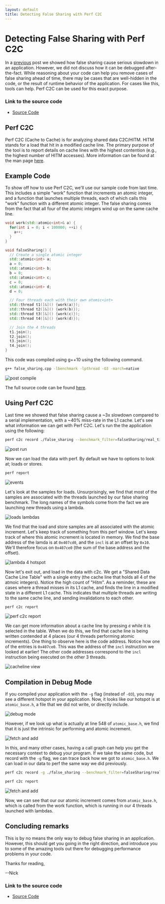 ```yaml
---
layout: default
title: Detecting False Sharing with Perf C2C
---
```


# Detecting False Sharing with Perf C2C

In a [previous](https://coffeebeforearch.github.io/2019/12/28/false-sharing-tutorial.html) post we showed how false sharing cause serious slowdown in an application. However, we did not discuss how it can be debugged after-the-fact. While reasoning about your code can help you remove cases of false sharing ahead of time, there may be cases that are well-hidden in the code, or the result of runtime behavior of the application. For cases like this, tools can help. Perf C2C can be used for this exact purpose.

### Link to the source code

- [Source Code](https://github.com/CoffeeBeforeArch/spring_2020_tutorial/tree/master/false_sharing)

## Perf C2C

Perf C2C (Cache to Cache) is for analyzing shared data C2C/HITM. HITM stands for a load that hit in a modified cache line. The primary purpose of the tool is to report details on cache lines with the highest contention (e.g., the highest number of HITM accesses). More information can be found at the man page [here](http://man7.org/linux/man-pages/man1/perf-c2c.1.html).

## Example Code

To show off how to use Perf C2C, we'll use our sample code from last time. This includes a simple "work" function that increments an atomic integer, and a function that launches multiple threads, each of which calls this "work" function with a different atomic integer. The false sharing comes from the fact that all four of the atomic integers wind up on the same cache line. 


```cpp
void work(std::atomic<int>& a) {
  for(int i = 0; i < 100000; ++i) {
    a++;
  }
}

```

```cpp
void falseSharing() {
  // Create a single atomic integer
  std::atomic<int> a;
  a = 0;
  std::atomic<int> b;
  b = 0;
  std::atomic<int> c;
  c = 0;
  std::atomic<int> d;
  d = 0;

  // Four threads each with their own atomic<int>
  std::thread t1([&]() {work(a)});
  std::thread t2([&]() {work(b)});
  std::thread t3([&]() {work(c)});
  std::thread t4([&]() {work(d)});

  // Join the 4 threads
  t1.join();
  t2.join();
  t3.join();
  t4.join();
} 
```

This code was compiled using g++10 using the following command.

```bash
g++ false_sharing.cpp -lbenchmark -lpthread -O3 -march=native
```

![post compile](/assets/perf_c2c/post_compile.png)

The full source code can be found [here](https://github.com/CoffeeBeforeArch/uarch_benchmarks/tree/master/false_sharing).

## Using Perf C2C

Last time we showed that false sharing cause a ~3x slowdown compared to a serial implementation, with a ~40% miss-rate in the L1 cache. Let's see what information we can get with Perf C2C. Let's run the the application using the following:

```bash
perf c2c record ./false_sharing --benchmark_filter=falseSharing/real_time
```

![post run](/assets/perf_c2c/post_run.png)

Now we can load the data with perf. By default we have to options to look at; loads or stores.

```bash
perf report
```

![events](/assets/perf_c2c/events.png)

Let's look at the samples for loads. Unsurprisingly, we find that most of the samples are associated with the threads launched by our false sharing benchmark. The long names of the symbols come from the fact we are launching new threads using a lambda.

![loads lambdas](/assets/perf_c2c/loads_lambdas.png)

We find that the load and store samples are all associated with the atomic increment. Let's keep track of something from this perf window. Let's keep track of where this atomic increment is located in memory. We find the base address of the lamda is at `0x407cd0`, and the `incl` is at an offset by `0x10`. We'll therefore focus on `0x407ce0` (the sum of the base address and the offset).

![lambda 4 hotspot](/assets/perf_c2c/lambda_4_hotspot.png)

Now let's exit out, and load in the data with c2c. We get a "Shared Data Cache Line Table" with a single entry (the cache line that holds all 4 of the atmoic integers). Notice the high count of "Hitm". As a reminder, these are cases where a thread misses in its L1 cache, and finds the line in a modified state in a different L1 cache. This indicates that multiple threads are writing to the same cache line, and sending invalidations to each other.

```bash
perf c2c report
```

![perf c2c report](/assets/perf_c2c/perf_c2c_report.png)

We can get more information about a cache line by pressing `d` while it is selected in the table. When we do this, we find that cache line is being written contended at 4 places (our 4 threads performing atomic increments). One thing to observe here is the code address. Notice how one of the entries is `0x407ce0`. This was the address of the `incl` instruction we looked at earlier! The other code addresses correspond to the `incl` instruction being executed on the other 3 threads.

![cacheline view](/assets/perf_c2c/cacheline_view.png)

## Compilation in Debug Mode

If you compiled your application with the `-g` flag (instead of `-O3`), you may see a different hotspot in your application. Now, it looks like our hotspot is at `atomic_base.h`, a file that we did not write, or directly include.

![debug mode](/assets/perf_c2c/debug_mode.png)

However, if we look up what is actually at line 548 of `atomic_base.h`, we find that it is just the intrinsic for performing and atomic increment.

![fetch and add](/assets/perf_c2c/fetch_and_add.png)

In this, and many other cases, having a call graph can help you get the necessary context to debug your program. If we take the same code, but record with the `-g` flag, we can trace back how we got to `atomic_base.h`. We can load in our data to perf the same way we did previously.

```bash
perf c2c record -g ./false_sharing --benchmark_filter=falseSharing/real_time
```

```bash
perf c2c report
```

![fetch and add](/assets/perf_c2c/call_graph.png)

Now, we can see that our our atomic increment comes from `atomic_base.h`, which is called from the work function, which is running in our 4 threads launched with lambdas.

## Concluding remarks

This is by no means the only way to debug false sharing in an application. However, this should get you going in the right direction, and introduce you to some of the amazing tools out there for debugging performance problems in your code.

Thanks for reading,

--Nick

### Link to the source code

- [Source Code](https://github.com/CoffeeBeforeArch/spring_2020_tutorial/tree/master/false_sharing)

